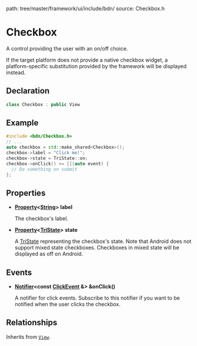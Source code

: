 path: tree/master/framework/ui/include/bdn/
source: Checkbox.h

# Checkbox

A control providing the user with an on/off choice.

If the target platform does not provide a native checkbox widget, a platform-specific substitution provided by the framework will be displayed instead.

## Declaration

```C++
class Checkbox : public View
```

## Example

```C++
#include <bdn/Checkbox.h>
// ...
auto checkbox = std::make_shared<Checkbox>();
checkbox->label = "Click me!";
checkbox->state = TriState::on;
checkbox->onClick() += [](auto event) {
  // Do something on submit
};
```

## Properties

* **[Property](../foundation/property.md)<[String](../foundation/string.md)\> label**
	
	The checkbox's label.

* **[Property](../foundation/property.md)<[TriState](tri_state.md)\> state**
	
	A [TriState](tri_state.md) representing the checkbox's state. Note that Android does not support mixed state checkboxes. Checkboxes in mixed state will be displayed as off on Android.

## Events

* **[Notifier](../foundation/notifier.md)<const [ClickEvent](click_event.md) &\> &onClick()**

	A notifier for click events. Subscribe to this notifier if you want to be notified when the user clicks the checkbox.

## Relationships

Inherits from [`View`](view.md).

